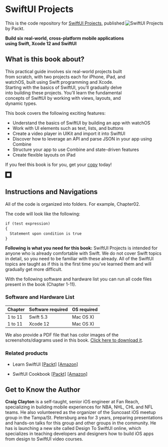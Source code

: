 # SwiftUI Projects

<a href="https://www.packtpub.com/product/swiftui-projects/9781839214660"><img src="https://static.packt-cdn.com/products/9781839214660/cover/smaller" alt="SwiftUI Projects" height="256px" align="right"></a>

This is the code repository for [SwiftUI Projects](https://www.packtpub.com/product/swiftui-projects/9781839214660), published by Packt.

**Build six real-world, cross-platform mobile applications using Swift, Xcode 12 and SwiftUI**

## What is this book about?
This practical guide involves six real-world projects built from scratch, with two projects each for iPhone, iPad, and watchOS, built using Swift programming and Xcode. Starting with the basics of SwiftUI, you’ll gradually delve into building these projects. You’ll learn the fundamental concepts of SwiftUI by working with views, layouts, and dynamic types. 

This book covers the following exciting features: 
* Understand the basics of SwiftUI by building an app with watchOS
* Work with UI elements such as text, lists, and buttons
* Create a video player in UIKit and import it into SwiftUI
* Discover how to leverage an API and parse JSON in your app using Combine
* Structure your app to use Combine and state-driven features
* Create flexible layouts on iPad

If you feel this book is for you, get your [copy](https://www.amazon.com/dp/183921466X) today!

<a href="https://www.packtpub.com/?utm_source=github&utm_medium=banner&utm_campaign=GitHubBanner"><img src="https://raw.githubusercontent.com/PacktPublishing/GitHub/master/GitHub.png" alt="https://www.packtpub.com/" border="5" /></a>

## Instructions and Navigations
All of the code is organized into folders. For example, Chapter02.

The code will look like the following:
```
if (test expression)
{
  Statement upon condition is true
}
```

**Following is what you need for this book:**
SwiftUI Projects is intended for anyone who is already comfortable with Swift. We do
not cover Swift topics in detail, so you need to be familiar with these already. All of the
SwiftUI topics are taught as if this is the first time you've learned them and will gradually
get more difficult.

With the following software and hardware list you can run all code files present in the book (Chapter 1-11).

### Software and Hardware List

| Chapter  | Software required                   | OS required                        |
| -------- | ------------------------------------| -----------------------------------|
| 1 to 11       | Swift 5.3                    | Mac OS X) |
| 1 to 11        | Xcode 12        | Mac OS X) |



We also provide a PDF file that has color images of the screenshots/diagrams used in this book. [Click here to download it](https://static.packt-cdn.com/downloads/9781839214660_ColorImages.pdf).

### Related products <Other books you may enjoy>
* Learn SwiftUI [[Packt]](https://www.packtpub.com/product/learn-swiftui/9781839215421) [[Amazon]](https://www.amazon.com/dp/1839215429)

* SwiftUI Cookbook [[Packt]](https://www.packtpub.com/product/swiftui-cookbook/9781838981860) [[Amazon]](https://www.amazon.com/dp/1838981861)

## Get to Know the Author
**Craig Clayton**
is a self-taught, senior iOS engineer at Fan Reach, specializing in building mobile experiences for NBA, NHL, CHL and NFL teams. He also volunteered as the organizer of the Suncoast iOS meetup group in the Tampa/St. Petersburg area for 3 years, preparing presentations and hands-on talks for this group and other groups in the community. He has is launching a new site called Design To SwiftUI online, which specializes in teaching developers and designers how to build iOS apps from design to SwiftUI video courses.
